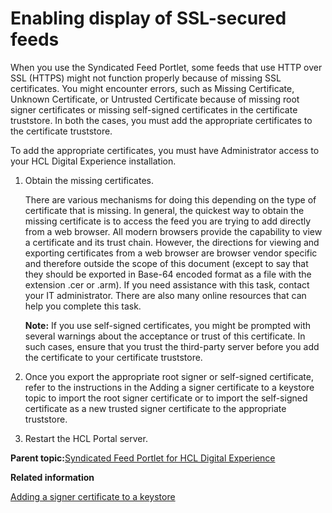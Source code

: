 # Enabling display of SSL-secured feeds 

When you use the Syndicated Feed Portlet, some feeds that use HTTP over SSL \(HTTPS\) might not function properly because of missing SSL certificates. You might encounter errors, such as Missing Certificate, Unknown Certificate, or Untrusted Certificate because of missing root signer certificates or missing self-signed certificates in the certificate truststore. In both the cases, you must add the appropriate certificates to the certificate truststore.

To add the appropriate certificates, you must have Administrator access to your HCL Digital Experience installation.

1.  Obtain the missing certificates.

    There are various mechanisms for doing this depending on the type of certificate that is missing. In general, the quickest way to obtain the missing certificate is to access the feed you are trying to add directly from a web browser. All modern browsers provide the capability to view a certificate and its trust chain. However, the directions for viewing and exporting certificates from a web browser are browser vendor specific and therefore outside the scope of this document \(except to say that they should be exported in Base-64 encoded format as a file with the extension .cer or .arm\). If you need assistance with this task, contact your IT administrator. There are also many online resources that can help you complete this task.

    **Note:** If you use self-signed certificates, you might be prompted with several warnings about the acceptance or trust of this certificate. In such cases, ensure that you trust the third-party server before you add the certificate to your certificate truststore.

2.  Once you export the appropriate root signer or self-signed certificate, refer to the instructions in the Adding a signer certificate to a keystore topic to import the root signer certificate or to import the self-signed certificate as a new trusted signer certificate to the appropriate truststore.

3.  Restart the HCL Portal server.


**Parent topic:**[Syndicated Feed Portlet for HCL Digital Experience](../admin-system/ic_syndfeed_features.md)

**Related information**  


[Adding a signer certificate to a keystore](https://www.ibm.com/docs/en/SSAW57_8.5.5/com.ibm.websphere.nd.multiplatform.doc/ae/tsec_ssladdsignercert.html)

